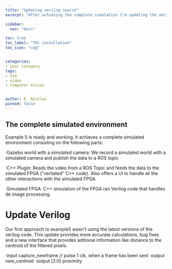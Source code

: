 ```yaml
---
title: "Updating verilog source"
excerpt: "After achieving the complete simulation I'm updating the verilog source that has new functionality"

sidebar:
  nav: "docs"

toc: true
toc_label: "TOC installation"
toc_icon: "cog"


categories:
- your category
tags:
- Sim
- video
- Computer Vision


author: R. Nicklas
pinned: false
---
```



## The complete simulated environment

Example 5 is ready and working, it achieves a complete simulated environment consisting on the following parts: 

·Gazebo world with a simulated camera: We record a simulated world with a simulated camera and publish the data to a ROS topic

·C++ Plugin: Reads the video from a ROS Topic and feeds the data to the simulated FPGA ("verilated" C++ code). Also offers a UI to handle all the other interactions with the simulated FPGA.

·Simulated FPGA: C++ simulation of the FPGA ran  Verilog code that handles de image processing.


# Update Verilog

Our first approach to example5 wasn't using the latest versions of the verilog code. This update provides more accurate calculations, bug fixes and a new interface that provides aditional information like distance to the centroid of the filtered pixels. 

·input capture_newframe // pulse 1 clk, when a frame has been sent
·output new_centroid
·output [2:0] proximity  

